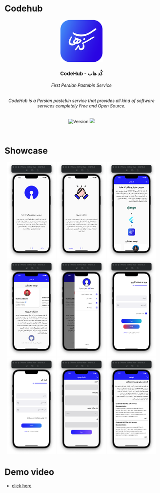 # Codehub

<p align="center">
    <img src="https://raw.githubusercontent.com/codehub-ir/codehub-mobile/main/assets/images/logo.png" width="140">
    <h3 align="center">CodeHub - کُد هاب</h3>
    <h6 align="center">First Persian Pastebin Service</h6>
    <h6 align="center">CodeHub is a Persian pastebin service that provides all kind of software services completely Free and Open Source.</h6>
    <p align="center">
    <span>
        <img src="https://forthebadge.com/images/badges/built-with-love.svg" alt="Version">
        <img src="https://forthebadge.com/images/badges/open-source.svg">
    </span>
</p><br>

# Showcase

<p align="center">
<img src="https://raw.githubusercontent.com/codehub-ir/codehub-mobile/main/screen-shots/1.png" width="160"> <img src="https://raw.githubusercontent.com/codehub-ir/codehub-mobile/main/screen-shots/2.png" width="160">
<img src="https://raw.githubusercontent.com/codehub-ir/codehub-mobile/main/screen-shots/3.png" width="160">
<img src="https://raw.githubusercontent.com/codehub-ir/codehub-mobile/main/screen-shots/4.png" width="160">
<img src="https://raw.githubusercontent.com/codehub-ir/codehub-mobile/main/screen-shots/5.png" width="160">
<img src="https://raw.githubusercontent.com/codehub-ir/codehub-mobile/main/screen-shots/6.png" width="160">
<img src="https://raw.githubusercontent.com/codehub-ir/codehub-mobile/main/screen-shots/7.png" width="160">
<img src="https://raw.githubusercontent.com/codehub-ir/codehub-mobile/main/screen-shots/8.png" width="160">
<img src="https://raw.githubusercontent.com/codehub-ir/codehub-mobile/main/screen-shots/9.png" width="160">
</p>

# Demo video
* [click here](https://drive.google.com/file/d/1JgDlYVLQndu6ZRRZ7mrmcU8KEZ2REYxS/view?usp=sharing)


